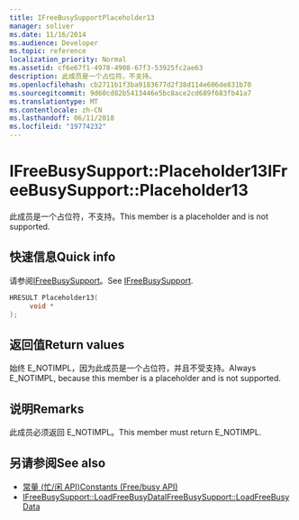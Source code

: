 ```yaml
---
title: IFreeBusySupportPlaceholder13
manager: soliver
ms.date: 11/16/2014
ms.audience: Developer
ms.topic: reference
localization_priority: Normal
ms.assetid: cf6e67f1-4978-4908-67f3-53925fc2ae63
description: 此成员是一个占位符，不支持。
ms.openlocfilehash: cb2711b1f3ba9183677d2f38d114e606de831b70
ms.sourcegitcommit: 9d60cd82b5413446e5bc8ace2cd689f683fb41a7
ms.translationtype: MT
ms.contentlocale: zh-CN
ms.lasthandoff: 06/11/2018
ms.locfileid: "19774232"
---
```

# <a name="ifreebusysupportplaceholder13"></a><span data-ttu-id="df8d6-103">IFreeBusySupport::Placeholder13</span><span class="sxs-lookup"><span data-stu-id="df8d6-103">IFreeBusySupport::Placeholder13</span></span>

<span data-ttu-id="df8d6-104">此成员是一个占位符，不支持。</span><span class="sxs-lookup"><span data-stu-id="df8d6-104">This member is a placeholder and is not supported.</span></span>
  
## <a name="quick-info"></a><span data-ttu-id="df8d6-105">快速信息</span><span class="sxs-lookup"><span data-stu-id="df8d6-105">Quick info</span></span>

<span data-ttu-id="df8d6-106">请参阅[IFreeBusySupport](ifreebusysupport.md)。</span><span class="sxs-lookup"><span data-stu-id="df8d6-106">See [IFreeBusySupport](ifreebusysupport.md).</span></span>
  
```cpp
HRESULT Placeholder13( 
     void * 
);
```

## <a name="return-values"></a><span data-ttu-id="df8d6-107">返回值</span><span class="sxs-lookup"><span data-stu-id="df8d6-107">Return values</span></span>

<span data-ttu-id="df8d6-108">始终 E_NOTIMPL，因为此成员是一个占位符，并且不受支持。</span><span class="sxs-lookup"><span data-stu-id="df8d6-108">Always E_NOTIMPL, because this member is a placeholder and is not supported.</span></span>
  
## <a name="remarks"></a><span data-ttu-id="df8d6-109">说明</span><span class="sxs-lookup"><span data-stu-id="df8d6-109">Remarks</span></span>

<span data-ttu-id="df8d6-110">此成员必须返回 E_NOTIMPL。</span><span class="sxs-lookup"><span data-stu-id="df8d6-110">This member must return E_NOTIMPL.</span></span>
  
## <a name="see-also"></a><span data-ttu-id="df8d6-111">另请参阅</span><span class="sxs-lookup"><span data-stu-id="df8d6-111">See also</span></span>

- [<span data-ttu-id="df8d6-112">常量 (忙/闲 API)</span><span class="sxs-lookup"><span data-stu-id="df8d6-112">Constants (Free/busy API)</span></span>](constants-free-busy-api.md)
- [<span data-ttu-id="df8d6-113">IFreeBusySupport::LoadFreeBusyData</span><span class="sxs-lookup"><span data-stu-id="df8d6-113">IFreeBusySupport::LoadFreeBusyData</span></span>](ifreebusysupport-loadfreebusydata.md)

